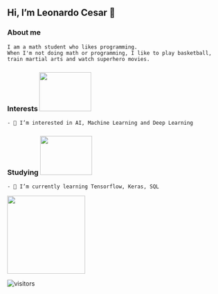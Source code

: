 ## Hi, I’m Leonardo Cesar 👋
<p align="center">
  
  ### About me
    I am a math student who likes programming.
    When I'm not doing math or programming, I like to play basketball, train martial arts and watch superhero movies. 

  ### Interests <img src="https://media.giphy.com/media/3xz2BOOneWuZaYj5fy/giphy.gif" width="120" height="90" />
    - 👀 I’m interested in AI, Machine Learning and Deep Learning

  ### Studying  <img src="https://media.giphy.com/media/fhAwk4DnqNgw8/giphy.gif" width="120" height="90" />
    - 🌱 I’m currently learning Tensorflow, Keras, SQL

  <img height="180em" src="https://github-readme-stats.vercel.app/api?username=coderleonardo&show_icons=true&hide_border=true&&count_private=true&include_all_commits=true" />
</p>

![visitors](https://visitor-badge.glitch.me/badge?page_id=https://github.com/coderleonardo.id)
<!---
coderleonardo/coderleonardo is a ✨ special ✨ repository because its `README.md` (this file) appears on your GitHub profile.
You can click the Preview link to take a look at your changes.
--->

